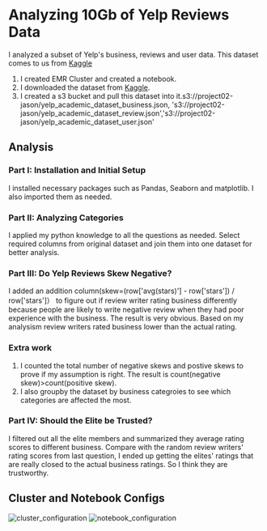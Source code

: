 # Analyzing 10Gb of Yelp Reviews Data

I analyzed a subset of Yelp's business, reviews and user data. This dataset comes to us from [Kaggle](https://www.kaggle.com/yelp-dataset/yelp-dataset) 
1. I created EMR Cluster and created a notebook.
2. I downloaded the dataset from [Kaggle](https://www.kaggle.com/yelp-dataset/yelp-dataset). 
3. I created a s3 bucket and pull this dataset into it.s3://project02-jason/yelp_academic_dataset_business.json, 's3://project02-jason/yelp_academic_dataset_review.json','s3://project02-jason/yelp_academic_dataset_user.json'


## Analysis 

### Part I: Installation and Initial Setup

I installed necessary packages such as Pandas, Seaborn and matplotlib. I also imported them as needed. 


### Part II: Analyzing Categories

I applied my python knowledge to all the questions as needed. Select required columns from original dataset and join them into one dataset for better analysis.


### Part III: Do Yelp Reviews Skew Negative?

I added an addition column(skew=(row['avg(stars)'] - row['stars']) / row['stars']） to figure out if review writer rating business differently because people are likely to write negative review when they had poor experience with the business. The result is very obvious. Based on my analysism review writers rated business lower than the actual rating.

### Extra work
1. I counted the total number of negative skews and postive skews to prove if my assumption is right. The result is count(negative skew)>count(positive skew).
2. I also groupby the dataset by business categroies to see which categories are affected the most.


### Part IV: Should the Elite be Trusted?

I filtered out all the elite members and summarized they average rating scores to different business. Compare with the random review writers' rating scores from last question, I ended up getting the elites' ratings that are really closed to the actual business ratings. So I think they are trustworthy.

## Cluster and Notebook Configs

![cluster_configuration](https://user-images.githubusercontent.com/56409800/100276491-a4377b80-2f2f-11eb-9e1b-b4e8fbbb1927.png)
![notebook_configuration](https://user-images.githubusercontent.com/56409800/100276639-db0d9180-2f2f-11eb-87b8-821425d02dd0.png)


